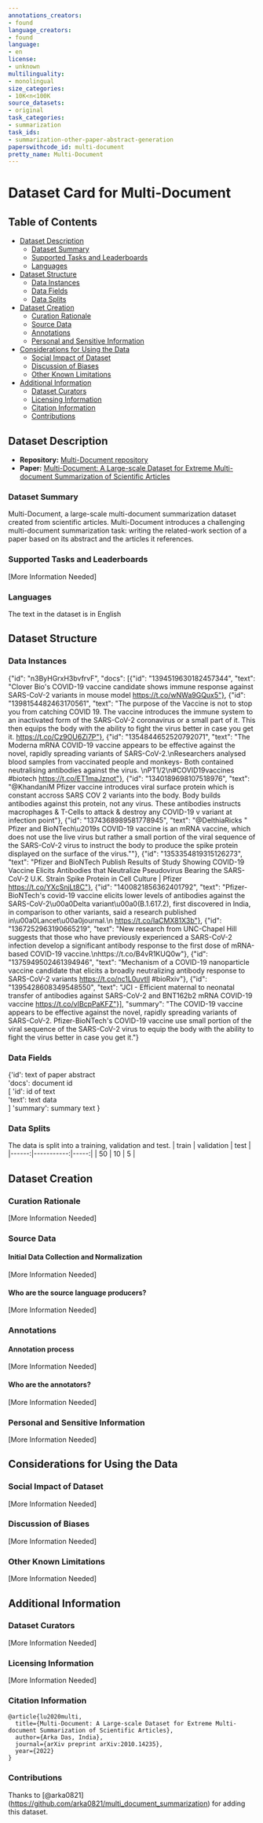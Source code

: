 ```yaml
---
annotations_creators:
- found
language_creators:
- found
language:
- en
license:
- unknown
multilinguality:
- monolingual
size_categories:
- 10K<n<100K
source_datasets:
- original
task_categories:
- summarization
task_ids:
- summarization-other-paper-abstract-generation
paperswithcode_id: multi-document
pretty_name: Multi-Document
---
```

# Dataset Card for Multi-Document
## Table of Contents
- [Dataset Description](#dataset-description)
  - [Dataset Summary](#dataset-summary)
  - [Supported Tasks and Leaderboards](#supported-tasks-and-leaderboards)
  - [Languages](#languages)
- [Dataset Structure](#dataset-structure)
  - [Data Instances](#data-instances)
  - [Data Fields](#data-fields)
  - [Data Splits](#data-splits)
- [Dataset Creation](#dataset-creation)
  - [Curation Rationale](#curation-rationale)
  - [Source Data](#source-data)
  - [Annotations](#annotations)
  - [Personal and Sensitive Information](#personal-and-sensitive-information)
- [Considerations for Using the Data](#considerations-for-using-the-data)
  - [Social Impact of Dataset](#social-impact-of-dataset)
  - [Discussion of Biases](#discussion-of-biases)
  - [Other Known Limitations](#other-known-limitations)
- [Additional Information](#additional-information)
  - [Dataset Curators](#dataset-curators)
  - [Licensing Information](#licensing-information)
  - [Citation Information](#citation-information)
  - [Contributions](#contributions)
## Dataset Description
- **Repository:** [Multi-Document repository](https://github.com/arka0821/multi_document_summarization)
- **Paper:** [Multi-Document: A Large-scale Dataset for Extreme Multi-document Summarization of Scientific Articles](https://arxiv.org/abs/2010.14235)
### Dataset Summary
Multi-Document, a large-scale multi-document summarization dataset created from scientific articles. Multi-Document introduces a challenging multi-document summarization task: writing the related-work section of a paper based on its abstract and the articles it references.
### Supported Tasks and Leaderboards
[More Information Needed]
### Languages
The text in the dataset is in English
## Dataset Structure
### Data Instances
{"id": "n3ByHGrxH3bvfrvF", "docs": [{"id": "1394519630182457344", "text": "Clover Bio's COVID-19 vaccine candidate shows immune response against SARS-CoV-2 variants in mouse model https://t.co/wNWa9GQux5"}, {"id": "1398154482463170561", "text": "The purpose of the Vaccine is not to stop you from catching COVID 19. The vaccine introduces the immune system to an inactivated form of the SARS-CoV-2 coronavirus or a small part of it. This then equips the body with the ability to fight the virus better in case you get it. https://t.co/Cz9OU6Zi7P"}, {"id": "1354844652520792071", "text": "The Moderna mRNA COVID-19 vaccine appears to be effective against the novel, rapidly spreading variants of SARS-CoV-2.\nResearchers analysed blood samples from vaccinated people and monkeys- Both contained neutralising antibodies against the virus. \nPT1/2\n#COVID19vaccines #biotech https://t.co/ET1maJznot"}, {"id": "1340189698107518976", "text": "@KhandaniM Pfizer vaccine introduces viral surface protein which is constant accross SARS COV 2 variants into the body. Body builds antibodies against this protein, not any virus. These antibodies instructs macrophages &amp; T-Cells to attack &amp; destroy any COVID-19 v variant  at infection point"}, {"id": "1374368989581778945", "text": "@DelthiaRicks \" Pfizer and BioNTech\u2019s COVID-19 vaccine is an mRNA vaccine, which does not use the live virus but rather a small portion of the viral sequence of the SARS-CoV-2 virus to instruct the body to produce the spike protein displayed on the surface of the virus.\""}, {"id": "1353354819315126273", "text": "Pfizer and BioNTech Publish Results of Study Showing COVID-19 Vaccine Elicits Antibodies that Neutralize Pseudovirus Bearing the SARS-CoV-2 U.K. Strain Spike Protein in Cell Culture | Pfizer https://t.co/YXcSnjLt8C"}, {"id": "1400821856362401792", "text": "Pfizer-BioNTech's covid-19 vaccine elicits lower levels of antibodies against the SARS-CoV-2\u00a0Delta variant\u00a0(B.1.617.2), first discovered in India, in comparison to other variants, said a research published in\u00a0Lancet\u00a0journal.\n https://t.co/IaCMX81X3b"}, {"id": "1367252963190665219", "text": "New research from UNC-Chapel Hill suggests that those who have previously experienced a SARS-CoV-2 infection develop a significant antibody response to the first dose of mRNA-based COVID-19 vaccine.\nhttps://t.co/B4vR1KUQ0w"}, {"id": "1375949502461394946", "text": "Mechanism of a COVID-19 nanoparticle vaccine candidate that elicits a broadly neutralizing antibody response to SARS-CoV-2 variants  https://t.co/nc1L0uvtlI #bioRxiv"}, {"id": "1395428608349548550", "text": "JCI - Efficient maternal to neonatal transfer of antibodies against SARS-CoV-2 and BNT162b2 mRNA COVID-19 vaccine https://t.co/vIBcpPaKFZ"}], "summary": "The COVID-19 vaccine appears to be effective against the novel, rapidly spreading variants of SARS-CoV-2. Pfizer-BioNTech's COVID-19 vaccine use small portion of the viral sequence of the SARS-CoV-2 virus to equip the body with the ability to fight the virus better in case you get it."}
### Data Fields
{'id': text of paper abstract \
 'docs': document id \
 [
   'id': id of text \
   'text': text data \
 ]
  'summary': summary text
 }
### Data Splits
The data is split into a training, validation and test.
| train | validation | test |
|------:|-----------:|-----:|
| 50    |       10   | 5    |
## Dataset Creation
### Curation Rationale
[More Information Needed]
### Source Data
#### Initial Data Collection and Normalization
[More Information Needed]
#### Who are the source language producers?
[More Information Needed]
### Annotations
#### Annotation process
[More Information Needed]
#### Who are the annotators?
[More Information Needed]
### Personal and Sensitive Information
[More Information Needed]
## Considerations for Using the Data
### Social Impact of Dataset
[More Information Needed]
### Discussion of Biases
[More Information Needed]
### Other Known Limitations
[More Information Needed]
## Additional Information
### Dataset Curators
[More Information Needed]
### Licensing Information
[More Information Needed]
### Citation Information
```
@article{lu2020multi,
  title={Multi-Document: A Large-scale Dataset for Extreme Multi-document Summarization of Scientific Articles},
  author={Arka Das, India},
  journal={arXiv preprint arXiv:2010.14235},
  year={2022}
}
```
### Contributions
Thanks to [@arka0821] (https://github.com/arka0821/multi_document_summarization) for adding this dataset.

